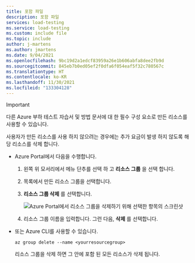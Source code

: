 ```yaml
---
title: 포함 파일
description: 포함 파일
services: load-testing
ms.service: load-testing
ms.custom: include file
ms.topic: include
author: j-martens
ms.author: jmartens
ms.date: 9/04/2021
ms.openlocfilehash: 9bc19d2a1edcf83959a26e1b606abfa8dee2fb9d
ms.sourcegitcommit: 845eb7b0ed05ef2f0dfa6f054eaf5f32c780567c
ms.translationtype: HT
ms.contentlocale: ko-KR
ms.lasthandoff: 11/30/2021
ms.locfileid: "133304128"
---
```

>[!IMPORTANT]
>다른 Azure 부하 테스트 자습서 및 방법 문서에 대 한 필수 구성 요소로 만든 리소스를 사용할 수 있습니다. 

사용자가 만든 리소스를 사용 하지 않으려는 경우에는 추가 요금이 발생 하지 않도록 해당 리소스를 삭제 합니다.

* Azure Portal에서 다음을 수행합니다.
    1. 왼쪽 위 모서리에서 메뉴 단추를 선택 하 고 **리소스 그룹** 을 선택 합니다.
 
    1. 목록에서 만든 리소스 그룹을 선택합니다.

    1. **리소스 그룹 삭제** 를 선택합니다.

       ![Azure Portal에서 리소스 그룹을 삭제하기 위해 선택한 항목의 스크린샷](./media/alt-delete-resource-group/delete-resources.png)

    1. 리소스 그룹 이름을 입력합니다. 그런 다음, **삭제** 를 선택합니다.

* 또는 Azure CLI를 사용할 수 있습니다.
   
   ```azurecli
   az group delete --name <yourresourcegroup>
   ```
   리소스 그룹을 삭제 하면 그 안에 포함 된 모든 리소스가 삭제 됩니다. 
